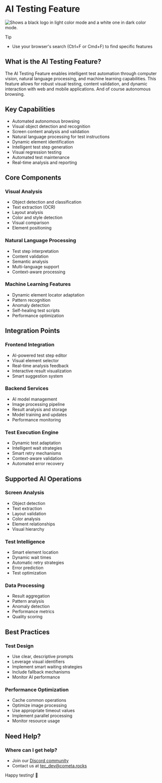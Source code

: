 # AI Testing Feature

<picture>
  <source media="(prefers-color-scheme: dark)" srcset="https://raw.githubusercontent.com/cometa-rocks/cometa_documentation/main/img/logos/COMETAROCKS_LogoEslog_Y_W.png">
  <source media="(prefers-color-scheme: light)" srcset="https://raw.githubusercontent.com/cometa-rocks/cometa_documentation/main/img/logos/COMETAROCKS_LogoEslog_Y_B.png">
  <img alt="Shows a black logo in light color mode and a white one in dark color mode." src="https://raw.githubusercontent.com/cometa-rocks/cometa_documentation/main/img/logos/COMETAROCKS_LogoEslog_Y_B.png">
</picture>

> [!TIP]
> - Use your browser's search (Ctrl+F or Cmd+F) to find specific features

## What is the AI Testing Feature?
The AI Testing Feature enables intelligent test automation through computer vision, natural language processing, and machine learning capabilities. This feature allows for robust visual testing, content validation, and dynamic interaction with web and mobile applications. And of course autonomous browsing.

## Key Capabilities
- Automated autonomous browsing
- Visual object detection and recognition
- Screen content analysis and validation
- Natural language processing for test instructions
- Dynamic element identification
- Intelligent test step generation
- Visual regression testing
- Automated test maintenance
- Real-time analysis and reporting

## Core Components

### Visual Analysis
- Object detection and classification
- Text extraction (OCR)
- Layout analysis
- Color and style detection
- Visual comparison
- Element positioning

### Natural Language Processing
- Test step interpretation
- Content validation
- Semantic analysis
- Multi-language support
- Context-aware processing

### Machine Learning Features
- Dynamic element locator adaptation
- Pattern recognition
- Anomaly detection
- Self-healing test scripts
- Performance optimization

## Integration Points

### Frontend Integration
- AI-powered test step editor
- Visual element selector
- Real-time analysis feedback
- Interactive result visualization
- Smart suggestion system

### Backend Services
- AI model management
- Image processing pipeline
- Result analysis and storage
- Model training and updates
- Performance monitoring

### Test Execution Engine
- Dynamic test adaptation
- Intelligent wait strategies
- Smart retry mechanisms
- Context-aware validation
- Automated error recovery

## Supported AI Operations

### Screen Analysis
- Object detection
- Text extraction
- Layout validation
- Color analysis
- Element relationships
- Visual hierarchy

### Test Intelligence
- Smart element location
- Dynamic wait times
- Automatic retry strategies
- Error prediction
- Test optimization

### Data Processing
- Result aggregation
- Pattern analysis
- Anomaly detection
- Performance metrics
- Quality scoring

## Best Practices

### Test Design
- Use clear, descriptive prompts
- Leverage visual identifiers
- Implement smart waiting strategies
- Include fallback mechanisms
- Monitor AI performance

### Performance Optimization
- Cache common operations
- Optimize image processing
- Use appropriate timeout values
- Implement parallel processing
- Monitor resource usage

## Need Help?

### Where can I get help?
- Join our [Discord community](https://discord.gg/PUxt5bsRej)
- Contact us at [tec_dev@cometa.rocks](mailto:tec_dev@cometa.rocks)

Happy testing! 🚀
